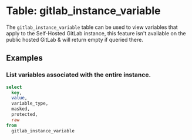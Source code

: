 # Table: gitlab_instance_variable

The `gitlab_instance_variable` table can be used to view variables that apply to the Self-Hosted GitLab instance, this feature isn't available on the public hosted GitLab & will return empty if queried there.

## Examples

### List variables associated with the entire instance.

```sql
select
  key,
  value,
  variable_type,
  masked,
  protected,
  raw
from 
  gitlab_instance_variable
```

